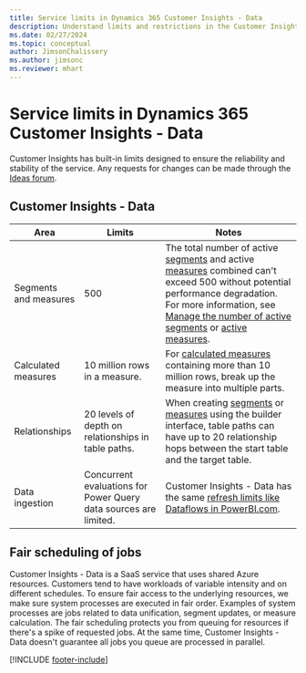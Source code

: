 ```yaml
---
title: Service limits in Dynamics 365 Customer Insights - Data
description: Understand limits and restrictions in the Customer Insights - Data SaaS service.
ms.date: 02/27/2024
ms.topic: conceptual
author: JimsonChalissery
ms.author: jimsonc
ms.reviewer: mhart
---
```


# Service limits in Dynamics 365 Customer Insights - Data

 Customer Insights has built-in limits designed to ensure the reliability and stability of the service. Any requests for changes can be made through the [Ideas forum](https://go.microsoft.com/fwlink/?linkid=2074172).

## Customer Insights - Data

| Area  | Limits  | Notes |
|-------------|---------------------------------------------------------------------|---------------------------------------------------------------------|
| Segments and measures | 500  | The total number of active [segments](segments.md) and active [measures](measures.md) combined can't exceed 500 without potential performance degradation. For more information, see [Manage the number of active segments](segments.md#manage-the-number-of-active-segments) or [active measures](measures.md#manage-the-number-of-active-measures).|
| Calculated measures | 10 million rows in a measure. | For [calculated measures](dataverse-measures.md) containing more than 10 million rows, break up the measure into multiple parts. |
| Relationships | 20 levels of depth on relationships in table paths. | When creating [segments](segments.md) or [measures](measures.md) using the builder interface, table paths can have up to 20 relationship hops between the start table and the target table.  |
|Data ingestion| Concurrent evaluations for Power Query data sources are limited. | Customer Insights - Data has the same [refresh limits like Dataflows in PowerBI.com](/power-query/power-query-online-limits#refresh-limits). |

## Fair scheduling of jobs

Customer Insights - Data is a SaaS service that uses shared Azure resources. Customers tend to have workloads of variable intensity and on different schedules. To ensure fair access to the underlying resources, we make sure system processes are executed in fair order. Examples of system processes are jobs related to data unification, segment updates, or measure calculation. The fair scheduling protects you from queuing for resources if there's a spike of requested jobs. At the same time, Customer Insights - Data doesn't guarantee all jobs you queue are processed in parallel.

[!INCLUDE [footer-include](includes/footer-banner.md)]
